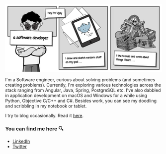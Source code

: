 ![cover](https://github.com/vijaynr/vijaynr/blob/main/Gitihub%20Cover%20Header.png)

I'm a Software engineer, curious about solving problems (and sometimes creating problems). Currently, I'm exploring various technologies across the stack ranging from Angular, Java, Spring, PostgreSQL etc. I've also dabbled in application development on macOS and Windows for a while using Python, Objective C/C++ and C#. Besides work, you can see my doodling and scribbling in my notebook or tablet.

I try to blog occasionally. Read it [here](https://vijaynr.github.io).

### You can find me here 🔍
- [LinkedIn](https://www.linkedin.com/in/vijayasankarr/)
- [Twitter](https://twitter.com/vjaynr)


<!---
vijaynr/vijaynr is a ✨ special ✨ repository because its `README.md` (this file) appears on your GitHub profile.
You can click the Preview link to take a look at your changes.
--->
